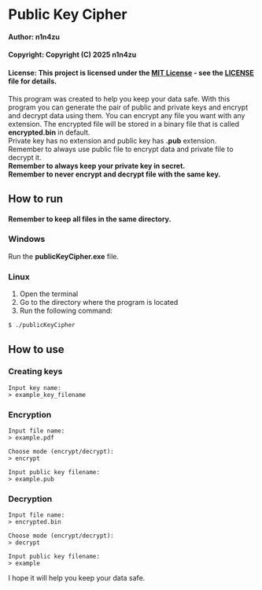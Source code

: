 # Public Key Cipher
#### Author: n1n4zu
#### Copyright: Copyright (C) 2025 n1n4zu
#### License: This project is licensed under the [MIT License](LICENSE) - see the [LICENSE](LICENSE) file for details.
This program was created to help you keep your data safe. With this program you can 
generate the pair of public and private keys and encrypt and decrypt data using them.
You can encrypt any file you want with any extension. The encrypted file will be stored
in a binary file that is called **encrypted.bin** in default.<br/>
Private key has no extension and public key has **.pub** extension.<br/>
Remember to always use public file to encrypt data and private file to decrypt it.<br/>
**Remember to always keep your private key in secret.**<br/>
**Remember to never encrypt and decrypt file with the same key.**
## How to run
#### Remember to keep all files in the same directory.
### Windows
Run the **publicKeyCipher.exe** file.
### Linux
1. Open the terminal
2. Go to the directory where the program is located
3. Run the following command:
```commandline
$ ./publicKeyCipher
```
## How to use
### Creating keys
```commandline
Input key name:
> example_key_filename
```
### Encryption
```commandline
Input file name:
> example.pdf

Choose mode (encrypt/decrypt):
> encrypt

Input public key filename:
> example.pub
```
### Decryption
```commandline
Input file name:
> encrypted.bin

Choose mode (encrypt/decrypt):
> decrypt

Input public key filename:
> example
```
I hope it will help you keep your data safe.
